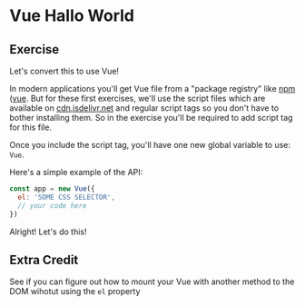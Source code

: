 # Vue Hallo World

## Exercise

Let's convert this to use Vue!

In modern applications you'll get Vue file from a "package
registry" like [npm](https://npmjs.com) ([vue](https://www.npmjs.com/package/vue).
But for these first exercises, we'll use the script files which are available on [cdn.jsdelivr.net](https://cdn.jsdelivr.net) and regular script tags so you don't have to bother installing them. So in the exercise you'll be required to add script tag for this file.

Once you include the script tag, you'll have one new global variable to use:
`Vue`.

Here's a simple example of the API:

```javascript
const app = new Vue({
  el: 'SOME CSS SELECTOR',
  // your code here
})
```

Alright! Let's do this!

## Extra Credit

See if you can figure out how to mount your Vue with another method to the DOM wihotut using the `el` property
